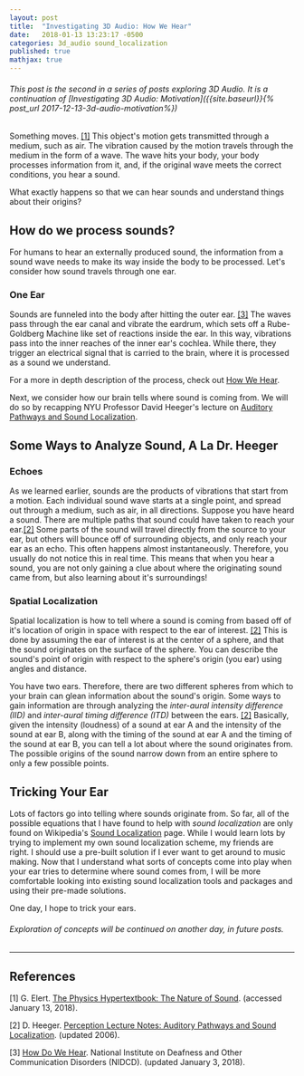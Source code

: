 ```yaml
---
layout: post
title:  "Investigating 3D Audio: How We Hear"
date:   2018-01-13 13:23:17 -0500
categories: 3d_audio sound_localization
published: true
mathjax: true
---
```

###### This post is the second in a series of posts exploring 3D Audio. It is a continuation of [Investigating 3D Audio: Motivation]({{site.baseurl}}{% post_url 2017-12-13-3d-audio-motivation%})

Something moves. [[1]](#soundphysics)
This object's motion gets transmitted through a medium, such as air. The vibration caused by the motion travels through the medium in the form of a wave. The wave hits your body, your body processes information from it, and, if the original wave meets the correct conditions, you hear a sound.

What exactly happens so that we can hear sounds and understand things about their origins?

## How do we process sounds?
For humans to hear an externally produced sound, the information from a sound wave needs to make its way inside the body to be processed. Let's consider how sound travels through one ear.

### One Ear
Sounds are funneled into the body after hitting the outer ear. [[3]](#soundpath) The waves pass through the ear canal and vibrate the eardrum, which sets off a Rube-Goldberg Machine like set of reactions inside the ear. In this way, vibrations pass into the inner reaches of the inner ear's cochlea. While there, they trigger an electrical signal that is carried to the brain, where it is processed as a sound we understand.

For a more in depth description of the process, check out [How We Hear](http://www.betterhearing.org/hearingpedia/how-we-hear).

Next, we consider how our brain tells where sound is coming from. We will do so by recapping NYU Professor David Heeger's lecture on [Auditory Pathways and Sound Localization](#localization).

## Some Ways to Analyze Sound, A La Dr. Heeger

### Echoes
As we learned earlier, sounds are the products of vibrations that start from a motion. Each individual sound wave starts at a single point, and spread out through a medium, such as air, in all directions. Suppose you have heard a sound. There are multiple paths that sound could have taken to reach your ear.[[2]](#localization) Some parts of the sound will travel directly from the source to your ear, but others will bounce off of surrounding objects, and only reach your ear as an echo. This often happens almost instantaneously. Therefore, you usually do not notice this in real time. This means that when you hear a sound, you are not only gaining a clue about where the originating sound came from, but also learning about it's surroundings!

### Spatial Localization

Spatial localization is how to tell where a sound is coming from based off of it's location of origin in space with respect to the ear of interest. [[2]](#localization) This is done by assuming the ear of interest is at the center of a sphere, and that the sound originates on the surface of the sphere. You can describe the sound's point of origin with respect to the sphere's origin (you ear) using angles and distance.

You have two ears. Therefore, there are two different spheres from which to your brain can glean information about the sound's origin. Some ways to gain information are through analyzing the *inter-aural intensity difference (IID)* and *inter-aural timing difference (ITD)* between the ears. [[2]](#localization) Basically, given the intensity (loudness) of a sound at ear A and the intensity of the sound at ear B, along with the timing of the sound at ear A and the timing of the sound at ear B, you can tell a lot about where the sound originates from. The possible origins of the sound narrow down from an entire sphere to only a few possible points.

## Tricking Your Ear
Lots of factors go into telling where sounds originate from. So far, all of the possible equations that I have found to help with *sound localization* are only found on Wikipedia's [Sound Localization](https://en.wikipedia.org/wiki/Sound_localization) page. While I would learn lots by trying to implement my own sound localization scheme, my friends are right. I should use a pre-built solution if I ever want to get around to music making. Now that I understand what sorts of concepts come into play when your ear tries to determine where sound comes from, I will be more comfortable looking into existing sound localization tools and packages and using their pre-made solutions.

One day, I hope to trick your ears.

###### Exploration of concepts will be continued on another day, in future posts.
---------------------------------
## References
[1]<a name="soundphysics"></a> G. Elert. [The Physics Hypertextbook: The Nature of Sound](https://physics.info/sound/). (accessed January 13, 2018).

[2]<a name="localization"></a> D. Heeger. [Perception Lecture Notes: Auditory Pathways and Sound Localization](http://www.cns.nyu.edu/~david/courses/perception/lecturenotes/localization/localization.html). (updated 2006).

[3]<a name="soundpath"></a> [How Do We Hear](https://www.nidcd.nih.gov/health/how-do-we-hear). National Institute on Deafness and Other Communication Disorders (NIDCD). (updated January 3, 2018).
